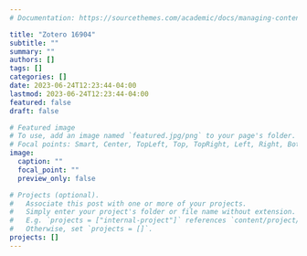 ```yaml
---
# Documentation: https://sourcethemes.com/academic/docs/managing-content/

title: "Zotero 16904"
subtitle: ""
summary: ""
authors: []
tags: []
categories: []
date: 2023-06-24T12:23:44-04:00
lastmod: 2023-06-24T12:23:44-04:00
featured: false
draft: false

# Featured image
# To use, add an image named `featured.jpg/png` to your page's folder.
# Focal points: Smart, Center, TopLeft, Top, TopRight, Left, Right, BottomLeft, Bottom, BottomRight.
image:
  caption: ""
  focal_point: ""
  preview_only: false

# Projects (optional).
#   Associate this post with one or more of your projects.
#   Simply enter your project's folder or file name without extension.
#   E.g. `projects = ["internal-project"]` references `content/project/deep-learning/index.md`.
#   Otherwise, set `projects = []`.
projects: []
---
```


